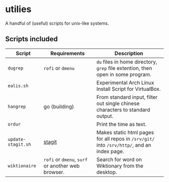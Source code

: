# utilies
A handful of (useful) scripts for unix-like systems.

## Scripts included
| Script | Requirements | Description |
| --- | --- | --- |
| `dugrep` | `rofi` or `dmenu` | `du` files in home directory, `grep` file extention, then open in some program. |
| `ealis.sh` | | Experimental Arch Linux Install Script for VirtualBox. |
| `hangrep` | go (building) | From standard input, filter out single chinese characters to standard output. |
| `ordur` | | Print the time as text. |
| `update-stagit.sh` | [stagit](https://git.codemadness.org/stagit/file/README.html) | Makes static html pages for all repos in `/srv/git/` into `/srv/http/`, and an index page. |
| `wiktionaire` | `rofi` or `dmenu`, `surf` or another web browser. | Search for word on Wiktionary from the desktop. |

